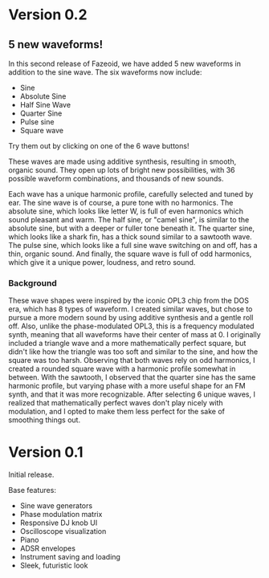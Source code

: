 # Version 0.2

## 5 new waveforms!

In this second release of Fazeoid, we have added 5 new waveforms in addition to the sine wave. The six waveforms now include:
 - Sine
 - Absolute Sine
 - Half Sine Wave
 - Quarter Sine
 - Pulse sine
 - Square wave
 
Try them out by clicking on one of the 6 wave buttons!

These waves are made using additive synthesis, resulting in smooth, organic sound. They open up lots of bright new possibilities, with 36 possible waveform combinations, and thousands of new sounds.

Each wave has a unique harmonic profile, carefully selected and tuned by ear. The sine wave is of course, a pure tone with no harmonics. The absolute sine, which looks like letter W, is full of even harmonics which sound pleasant and warm. The half sine, or "camel sine", is similar to the absolute sine, but with a deeper or fuller tone beneath it. The quarter sine, which looks like a shark fin, has a thick sound similar to a sawtooth wave. The pulse sine, which looks like a full sine wave switching on and off, has a thin, organic sound. And finally, the square wave is full of odd harmonics, which give it a unique power, loudness, and retro sound.

### Background

These wave shapes were inspired by the iconic OPL3 chip from the DOS era, which has 8 types of waveform. I created similar waves, but chose to pursue a more modern sound by using additive synthesis and a gentle roll off. Also, unlike the phase-modulated OPL3, this is a frequency modulated synth, meaning that all waveforms have their center of mass at 0. I originally included a triangle wave and a more mathematically perfect square, but didn't like how the triangle was too soft and similar to the sine, and how the square was too harsh. Observing that both waves rely on odd harmonics, I created a rounded square wave with a harmonic profile somewhat in between. With the sawtooth, I observed that the quarter sine has the same harmonic profile, but varying phase with a more useful shape for an FM synth, and that it was more recognizable. After selecting 6 unique waves, I realized that mathematically perfect waves don't play nicely with modulation, and I opted to make them less perfect for the sake of smoothing things out.

# Version 0.1
Initial release.

Base features:
- Sine wave generators
- Phase modulation matrix
- Responsive DJ knob UI
- Oscilloscope visualization
- Piano
- ADSR envelopes
- Instrument saving and loading
- Sleek, futuristic look
